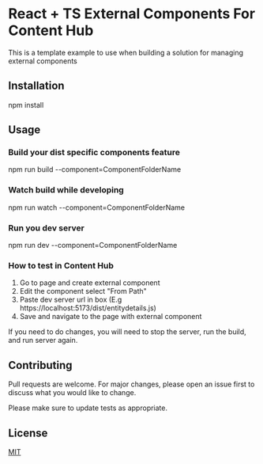 # React + TS External Components For Content Hub

This is a template example to use when building a solution for managing external components

## Installation

npm install

## Usage

### Build your dist specific components feature
npm run build --component=ComponentFolderName 

### Watch build while developing
npm run watch --component=ComponentFolderName 

### Run you dev server
npm run dev --component=ComponentFolderName

### How to test in Content Hub

1. Go to page and create external component
2. Edit the component select "From Path"
3. Paste dev server url in box (E.g https://localhost:5173/dist/entitydetails.js)
4. Save and navigate to the page with external component

If you need to do changes, you will need to stop the server, run the build, and run server again.

## Contributing

Pull requests are welcome. For major changes, please open an issue first
to discuss what you would like to change.

Please make sure to update tests as appropriate.

## License

[MIT](https://choosealicense.com/licenses/mit/)